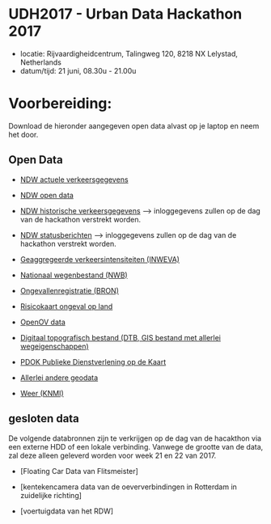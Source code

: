 # UDH2017 - Urban Data Hackathon 2017
+ locatie: Rijvaardigheidcentrum, Talingweg 120, 8218 NX Lelystad, Netherlands
+ datum/tijd: 21 juni, 08.30u - 21.00u

# Voorbereiding:
Download de hieronder aangegeven open data alvast op je laptop en neem het door. 

## Open Data 
+ [NDW actuele verkeersgegevens](https://data.overheid.nl/data/dataset/ndw-actuele-verkeersgegevens)

+ [NDW open data](http://opendata.ndw.nu/)

+ [NDW historische verkeersgegevens](http://ndw.kxa.nl) --> inloggegevens zullen op de dag van de hackathon verstrekt worden.

+ [NDW statusberichten](http://sb-ndw.kxa.nl) --> inloggegevens zullen op de dag van de hackathon verstrekt worden.

+ [Geaggregeerde verkeersintensiteiten (INWEVA)](https://nis.rijkswaterstaat.nl/SASPortal/navigate.do)

+ [Nationaal wegenbestand (NWB)](https://data.overheid.nl/data/dataset/nationaal-wegen-bestand-wegen-wegvakken)

+ [Ongevallenregistratie (BRON)](https://data.overheid.nl/data/dataset/verkeersongevallen-bestand-geregistreerde-ongevallen-nederland)

+ [Risicokaart ongeval op land](https://data.overheid.nl/data/dataset/ongeval-op-land)

+ [OpenOV data](http://data.openov.nl)

+ [Digitaal topografisch bestand (DTB, GIS bestand met allerlei wegeigenschappen)](https://www.rijkswaterstaat.nl/apps/geoservices/geodata/dmc/dtb/)

+ [PDOK Publieke Dienstverlening op de Kaart](https://www.pdok.nl/)

+ [Allerlei andere geodata](https://www.rijkswaterstaat.nl/apps/geoservices/geodata/dmc/)

+ [Weer (KNMI)](https://data.knmi.nl/datasets)

 
 ## gesloten data
 De volgende databronnen zijn te verkrijgen op de dag van de hacakthon via een externe HDD of een lokale verbinding. Vanwege de grootte van de data, zal deze alleen geleverd worden voor week 21 en 22 van 2017.
 + [Floating Car Data van Flitsmeister]
 
 + [kentekencamera data van de oeververbindingen in Rotterdam in zuidelijke richting]
 
 + [voertuigdata van het RDW]
